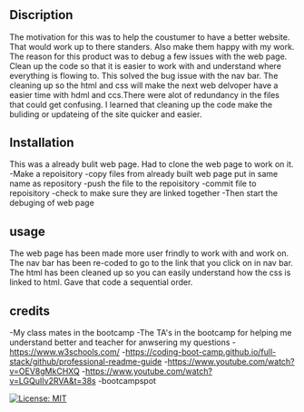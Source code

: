 # <Horiseon website>

## Discription

The motivation for this was to help the coustumer to have a better website. That would work up to there standers. Also make them happy with my work. The reason for this product was to debug a few issues with the web page. Clean up the code so that it is easier to work with and understand where everything is flowing to. This solved the bug issue with the nav bar. The cleaning up so the html and css will make the next web delvoper have a easier time with hdml and ccs.There were alot of redundancy in the files that could get confusing. I learned that cleaning up the code make the buliding or updateing of the site quicker and easier.


## Installation
 This was a already bulit web page. Had to clone the web page to work on it.
 -Make a repoisitory
 -copy files from already built web page put in same name as repository
 -push the file to the repoisitory
 -commit file to repoisitory
-check to make sure they are linked together
-Then start the debuging of web page 

## usage
The web page has been made more user frindly to work with and work on. The nav bar has been re-coded to go to the link that you click on in nav bar. The html has been cleaned up so you can easily understand how the css is linked to html. Gave that code a sequential order.

## credits

-My class mates in the bootcamp
-The TA's in the bootcamp for helping me understand better and teacher for anwsering my questions
-https://www.w3schools.com/ 
-https://coding-boot-camp.github.io/full-stack/github/professional-readme-guide
-https://www.youtube.com/watch?v=OEV8gMkCHXQ
-https://www.youtube.com/watch?v=LGQuIIv2RVA&t=38s
-bootcampspot

[![License: MIT](https://img.shields.io/badge/License-MIT-yellow.svg)](https://opensource.org/licenses/MIT)
